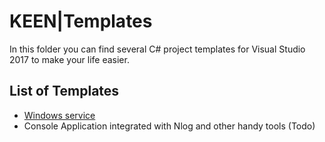 # KEEN|Templates

In this folder you can find several C# project templates for Visual Studio 2017 to make your life easier.

## List of Templates

- [Windows service](https://github.com/KeenMate/fluently-projects/Project%20templates/Windows%20Service)
- Console Application integrated with Nlog and other handy tools (Todo)
